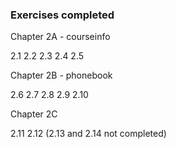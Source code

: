 ### Exercises completed
Chapter 2A - courseinfo

2.1 2.2 2.3 2.4 2.5

Chapter 2B - phonebook

2.6 2.7 2.8 2.9 2.10

Chapter 2C

2.11 2.12 (2.13 and 2.14 not completed)